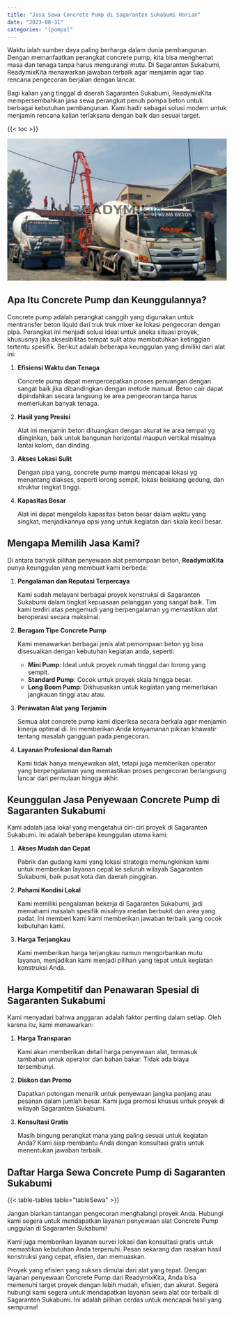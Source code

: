 ```yaml
---
title: "Jasa Sewa Concrete Pump di Sagaranten Sukabumi Harian"
date: "2023-08-31"
categories: "[pompa]"
---
```


Waktu ialah sumber daya paling berharga dalam dunia pembangunan. Dengan memanfaatkan perangkat concrete pump, kita bisa menghemat masa dan tenaga tanpa harus mengurangi mutu. Di Sagaranten Sukabumi, ReadymixKita menawarkan jawaban terbaik agar menjamin agar tiap rencana pengecoran berjalan dengan lancar.

Bagi kalian yang tinggal di daerah Sagaranten Sukabumi, ReadymixKita mempersembahkan jasa sewa perangkat penuh pompa beton untuk berbagai kebutuhan pembangunan. Kami hadir sebagai solusi modern untuk menjamin rencana kalian terlaksana dengan baik dan sesuai target.

{{< toc >}}

![Jasa Sewa Concrete Pump di Sagaranten Sukabumi Harian](/images/pompa/sewa-pompa-20.jpg)

## Apa Itu Concrete Pump dan Keunggulannya?

Concrete pump adalah perangkat canggih yang digunakan untuk mentransfer beton liquid dari truk truk mixer ke lokasi pengecoran dengan pipa. Perangkat ini menjadi solusi ideal untuk aneka situasi proyek, khususnya jika aksesibilitas tempat sulit atau membutuhkan ketinggian tertentu spesifik. Berikut adalah beberapa keunggulan yang dimiliki dari alat ini:

1. **Efisiensi Waktu dan Tenaga**

   Concrete pump dapat mempercepatkan proses penuangan dengan sangat baik jika dibandingkan dengan metode manual. Beton cair dapat dipindahkan secara langsung ke area pengecoran tanpa harus memerlukan banyak tenaga.

2. **Hasil yang Presisi**

   Alat ini menjamin beton dituangkan dengan akurat ke area tempat yg diinginkan, baik untuk bangunan horizontal maupun vertikal misalnya lantai kolom, dan dinding.

3. **Akses Lokasi Sulit**

   Dengan pipa yang, concrete pump mampu mencapai lokasi yg menantang diakses, seperti lorong sempit, lokasi belakang gedung, dan struktur tingkat tinggi.

4. **Kapasitas Besar**

   Alat ini dapat mengelola kapasitas beton besar dalam waktu yang singkat, menjadikannya opsi yang untuk kegiatan dari skala kecil besar.

## Mengapa Memilih Jasa Kami?

Di antara banyak pilihan penyewaan alat pemompaan beton, **ReadymixKita** punya keunggulan yang membuat kami berbeda:

1. **Pengalaman dan Reputasi Terpercaya**

   Kami sudah melayani berbagai proyek konstruksi di Sagaranten Sukabumi dalam tingkat kepuasaan pelanggan yang sangat baik. Tim kami terdiri atas pengemudi yang berpengalaman yg memastikan alat beroperasi secara maksimal.

2. **Beragam Tipe Concrete Pump**

   Kami menawarkan berbagai jenis alat pemompaan beton yg bisa disesuaikan dengan kebutuhan kegiatan anda, seperti:
   - **Mini Pump**: Ideal untuk proyek rumah tinggal dan lorong yang sempit.
   - **Standard Pump**: Cocok untuk proyek skala hingga besar.
   - **Long Boom Pump**: Dikhususkan untuk kegiatan yang memerlukan jangkauan tinggi atau atau.

3. **Perawatan Alat yang Terjamin**

   Semua alat concrete pump kami diperiksa secara berkala agar menjamin kinerja optimal di. Ini memberikan Anda kenyamanan pikiran khawatir tentang masalah gangguan pada pengecoran.

4. **Layanan Profesional dan Ramah**

   Kami tidak hanya menyewakan alat, tetapi juga memberikan operator yang berpengalaman yang memastikan proses pengecoran berlangsung lancar dari permulaan hingga akhir.

## Keunggulan Jasa Penyewaan Concrete Pump di Sagaranten Sukabumi

Kami adalah jasa lokal yang mengetahui ciri-ciri proyek di Sagaranten Sukabumi. Ini adalah beberapa keunggulan utama kami:

1. **Akses Mudah dan Cepat**

   Pabrik dan gudang kami yang lokasi strategis memungkinkan kami untuk memberikan layanan cepat ke seluruh wilayah Sagaranten Sukabumi, baik pusat kota dan daerah pinggiran.

2. **Pahami Kondisi Lokal**

   Kami memiliki pengalaman bekerja di Sagaranten Sukabumi, jadi memahami masalah spesifik misalnya medan berbukit dan area yang padat. Ini memberi kami kami memberikan jawaban terbaik yang cocok kebutuhan kami.

3. **Harga Terjangkau**

   Kami memberikan harga terjangkau namun mengorbankan mutu layanan, menjadikan kami menjadi pilihan yang tepat untuk kegiatan konstruksi Anda.

## Harga Kompetitif dan Penawaran Spesial di Sagaranten Sukabumi

Kami menyadari bahwa anggaran adalah faktor penting dalam setiap. Oleh karena itu, kami menawarkan:

1. **Harga Transparan**

   Kami akan memberikan detail harga penyewaan alat, termasuk tambahan untuk operator dan bahan bakar. Tidak ada biaya tersembunyi.

2. **Diskon dan Promo**

   Dapatkan potongan menarik untuk penyewaan jangka panjang atau pesanan dalam jumlah besar. Kami juga promosi khusus untuk proyek di wilayah Sagaranten Sukabumi.

3. **Konsultasi Gratis**

   Masih bingung perangkat mana yang paling sesuai untuk kegiatan Anda? Kami siap membantu Anda dengan konsultasi gratis untuk menentukan jawaban terbaik.

## Daftar Harga Sewa Concrete Pump di Sagaranten Sukabumi

{{< table-tables table="tableSewa" >}}

Jangan biarkan tantangan pengecoran menghalangi proyek Anda. Hubungi kami segera untuk mendapatkan layanan penyewaan alat Concrete Pump unggulan di Sagaranten Sukabumi!

Kami juga memberikan layanan survei lokasi dan konsultasi gratis untuk memastikan kebutuhan Anda terpenuhi. Pesan sekarang dan rasakan hasil konstruksi yang cepat, efisien, dan memuaskan.

Proyek yang efisien yang sukses dimulai dari alat yang tepat. Dengan layanan penyewaan Concrete Pump dari ReadymixKita, Anda bisa memenuhi target proyek dengan lebih mudah, efisien, dan akurat. Segera hubungi kami segera untuk mendapatkan layanan sewa alat cor terbaik di Sagaranten Sukabumi. Ini adalah pilihan cerdas untuk mencapai hasil yang sempurna!